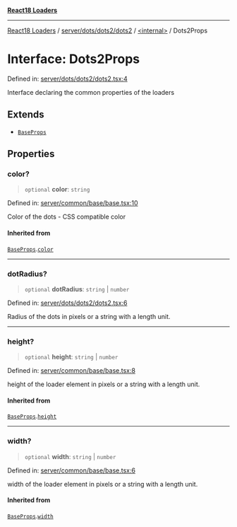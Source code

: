 [**React18 Loaders**](../../../../../../README.md)

***

[React18 Loaders](../../../../../../modules.md) / [server/dots/dots2/dots2](../../README.md) / [\<internal\>](../README.md) / Dots2Props

# Interface: Dots2Props

Defined in: [server/dots/dots2/dots2.tsx:4](https://github.com/react18-tools/turborepo-template/blob/3c61c153f3892758f2527e3989f6df9771a3c8c0/lib/src/server/dots/dots2/dots2.tsx#L4)

Interface declaring the common properties of the loaders

## Extends

- [`BaseProps`](../../../../../common/base/base/interfaces/BaseProps.md)

## Properties

### color?

> `optional` **color**: `string`

Defined in: [server/common/base/base.tsx:10](https://github.com/react18-tools/turborepo-template/blob/3c61c153f3892758f2527e3989f6df9771a3c8c0/lib/src/server/common/base/base.tsx#L10)

Color of the dots - CSS compatible color

#### Inherited from

[`BaseProps`](../../../../../common/base/base/interfaces/BaseProps.md).[`color`](../../../../../common/base/base/interfaces/BaseProps.md#color)

***

### dotRadius?

> `optional` **dotRadius**: `string` \| `number`

Defined in: [server/dots/dots2/dots2.tsx:6](https://github.com/react18-tools/turborepo-template/blob/3c61c153f3892758f2527e3989f6df9771a3c8c0/lib/src/server/dots/dots2/dots2.tsx#L6)

Radius of the dots in pixels or a string with a length unit.

***

### height?

> `optional` **height**: `string` \| `number`

Defined in: [server/common/base/base.tsx:8](https://github.com/react18-tools/turborepo-template/blob/3c61c153f3892758f2527e3989f6df9771a3c8c0/lib/src/server/common/base/base.tsx#L8)

height of the loader element in pixels or a string with a length unit.

#### Inherited from

[`BaseProps`](../../../../../common/base/base/interfaces/BaseProps.md).[`height`](../../../../../common/base/base/interfaces/BaseProps.md#height)

***

### width?

> `optional` **width**: `string` \| `number`

Defined in: [server/common/base/base.tsx:6](https://github.com/react18-tools/turborepo-template/blob/3c61c153f3892758f2527e3989f6df9771a3c8c0/lib/src/server/common/base/base.tsx#L6)

width of the loader element in pixels or a string with a length unit.

#### Inherited from

[`BaseProps`](../../../../../common/base/base/interfaces/BaseProps.md).[`width`](../../../../../common/base/base/interfaces/BaseProps.md#width)
